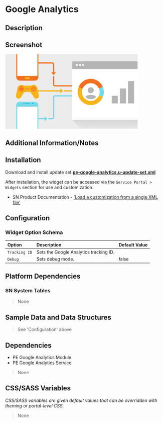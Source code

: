 # Google Analytics

## Description



## Screenshot

![Google Analytics](../images/pe-google-analytics.png)

## Additional Information/Notes



## Installation

Download and install update set **[pe-google-analytics.u-update-set.xml](https://github.com/platform-experience/serviceportal-widget-library/blob/master/pe-google-analytics/pe-google-analytics.u-update-set.xml)**

After installation, the widget can be accessed via the `Service Portal > Widgets` section for use and customization.

* SN Product Documentation - ['Load a customization from a single XML file'](https://docs.servicenow.com/bundle/kingston-application-development/page/build/system-update-sets/task/t_SaveAnUpdateSetAsAnXMLFile.html)

## Configuration

### Widget Option Schema

| Option | Description | Default Value |
| :--- | :--- | :--- |
| `Tracking ID` | Sets the Google Analytics tracking ID. | |
| `Debug` | Sets debug mode. | false |

## Platform Dependencies

### SN System Tables

> None

## Sample Data and Data Structures

> See 'Configuration' above

## Dependencies

* PE Google Analytics Module
* PE Google Analytics Service

> None

## CSS/SASS Variables

_CSS/SASS variables are given default values that can be overridden with theming or portal-level CSS._

> None